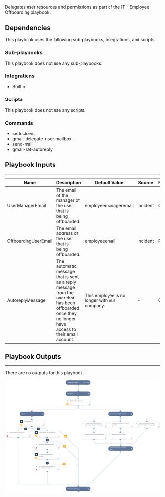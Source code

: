 Delegates user resources and permissions as part of the IT - Employee Offboarding playbook.

## Dependencies
This playbook uses the following sub-playbooks, integrations, and scripts.

### Sub-playbooks
This playbook does not use any sub-playbooks.

### Integrations
* Builtin

### Scripts
This playbook does not use any scripts.

### Commands
* setIncident
* gmail-delegate-user-mailbox
* send-mail
* gmail-set-autoreply

## Playbook Inputs
---

| **Name** | **Description** | **Default Value** | **Source** | **Required** |
| --- | --- | --- | --- | --- |
| UserManagerEmail | The email of the manager of the user that is being offboarded. | employeemanageremail | incident | Optional |
| OffboardingUserEmail | The email address of the user that is being offboarded. | employeeemail | incident | Required |
| AutoreplyMessage | The automatic message that is sent as a reply message from the user that has been offboarded once they no longer have access to their email account. | This employee is no longer with our company. | - | Optional |

## Playbook Outputs
---
There are no outputs for this playbook.

![Employee_Offboarding_Delegate](https://github.com/demisto/content/blob/1bdd5229392bd86f0cc58265a24df23ee3f7e662/docs/images/playbooks/Employee_Offboarding_Delegate.png)
